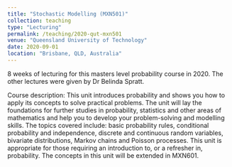```yaml
---
title: "Stochastic Modelling (MXN501)"
collection: teaching
type: "Lecturing"
permalink: /teaching/2020-qut-mxn501
venue: "Queensland University of Technology"
date: 2020-09-01
location: "Brisbane, QLD, Australia"
---
```


8 weeks of lecturing for this masters level probability course in 2020. The other lectures were given by Dr Belinda Spratt.

Course description: This unit introduces probability and shows you how to apply its concepts to solve practical problems. 
The unit will lay the foundations for further studies in probability, statistics and other areas of mathematics and help you 
to develop your problem-solving and modelling skills. The topics covered include: basic probability rules, conditional probability
and independence, discrete and continuous random variables, bivariate distributions, Markov chains and Poisson processes. 
This unit is appropriate for those requiring an introduction to, or a refresher in, probability. The concepts in this unit will be extended in MXN601.
